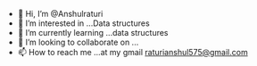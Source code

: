 - 👋 Hi, I’m @Anshulraturi
- 👀 I’m interested in ...Data structures 
- 🌱 I’m currently learning ...data structures 
- 💞️ I’m looking to collaborate on ...
- 📫 How to reach me ...at my gmail raturianshul575@gmail.com

<!---
Anshulraturi/Anshulraturi is a ✨ special ✨ repository because its `README.md` (this file) appears on your GitHub profile.
You can click the Preview link to take a look at your changes.
--->
